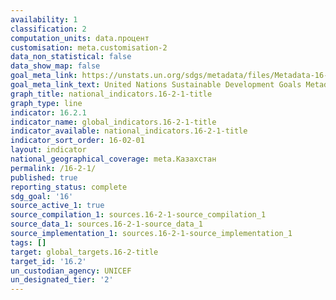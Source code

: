 ```yaml
---
availability: 1
classification: 2
computation_units: data.процент
customisation: meta.customisation-2
data_non_statistical: false
data_show_map: false
goal_meta_link: https://unstats.un.org/sdgs/metadata/files/Metadata-16-02-01.pdf
goal_meta_link_text: United Nations Sustainable Development Goals Metadata (pdf 1361kB)
graph_title: national_indicators.16-2-1-title
graph_type: line
indicator: 16.2.1
indicator_name: global_indicators.16-2-1-title
indicator_available: national_indicators.16-2-1-title
indicator_sort_order: 16-02-01
layout: indicator
national_geographical_coverage: meta.Казахстан
permalink: /16-2-1/
published: true
reporting_status: complete
sdg_goal: '16'
source_active_1: true
source_compilation_1: sources.16-2-1-source_compilation_1
source_data_1: sources.16-2-1-source_data_1
source_implementation_1: sources.16-2-1-source_implementation_1
tags: []
target: global_targets.16-2-title
target_id: '16.2'
un_custodian_agency: UNICEF
un_designated_tier: '2'
---
```

